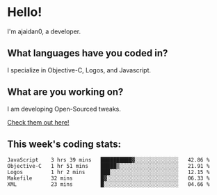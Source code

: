 # Hello!

I'm ajaidan0, a developer. 

## What languages have you coded in?

I specialize in Objective-C, Logos, and Javascript.

## What are you working on?

I am developing Open-Sourced tweaks.

[Check them out here!](https://github.com/ajaidan0/open-sourced-tweaks)

## This week's coding stats:
<!--START_SECTION:waka-->
```text
JavaScript    3 hrs 39 mins   ██████████▓░░░░░░░░░░░░░░   42.86 % 
Objective-C   1 hr 51 mins    █████▒░░░░░░░░░░░░░░░░░░░   21.91 % 
Logos         1 hr 2 mins     ███░░░░░░░░░░░░░░░░░░░░░░   12.15 % 
Makefile      32 mins         █▓░░░░░░░░░░░░░░░░░░░░░░░   06.33 % 
XML           23 mins         █░░░░░░░░░░░░░░░░░░░░░░░░   04.66 % 
```
<!--END_SECTION:waka-->
